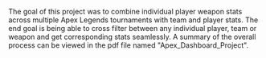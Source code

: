 
The goal of this project was to combine individual player weapon stats across multiple Apex Legends tournaments with team and player stats.
The end goal is being able to cross filter between any individual player, team or weapon and get corresponding stats seamlessly.
A summary of the overall process can be viewed in the pdf file named "Apex_Dashboard_Project".
